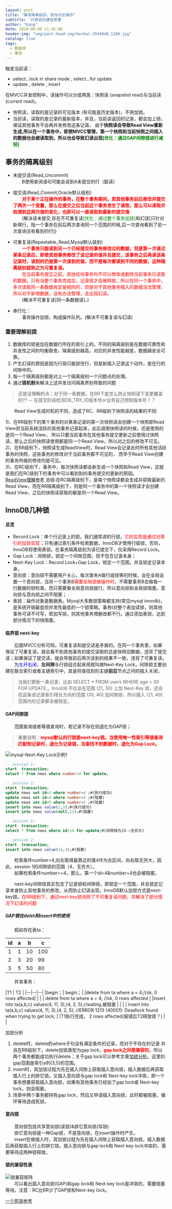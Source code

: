 ```yaml
---
layout: post
title: "事务隔离级别、锁与日志操作"
subtitle: '只想说的通俗易懂'
author: "Kang"
date: 2020-06-08 11:45:06
header-img: "img/post-head-img/herbal-3504948_1280.jpg"
catalog: true
tags:
  - 数据库
  - 事务
---
```

触发当前读：
- select...lock in share mode , select...for update  
- update , delete , insert  

在MVCC并发控制中，读操作可以分成两类：快照读 (snapshot read)与当前读 (current read)。
+ 快照读，读取的是记录的可见版本 (有可能是历史版本)，不用加锁。 
+ 当前读，读取的是记录的最新版本，并且，当前读返回的记录，都会加上锁，保证其他事务不会再并发修改这条记录。
由于**快照读会导致Read View重新生成,所以在一个事务中，即使MVCC管理，第一个快照和当前快照之间插入的数据也会被读取到，所以也会导致幻读出现<font color="green">[优化：通过GAP间隙锁进行减轻]</font>**

## 事务的隔离级别
- 未提交读(Read_Uncommit)    
&emsp;&emsp;B使用查询语句可能会读到A未提交的行（脏读）

- 提交读(Read_Commit,Oracle默认级别)  
  &emsp;&emsp;**<font color="red">对于某个正在操作的事务，在整个事务期间，若其他事务前后修改并提交了两次一个变量，那么在提交之后当前这个事务发生了读取，那么可以读取并检测到这两次值的变化，也即可以一直读取到最新的提交值</font>**      
  &emsp;&emsp;(解决读未提交,存在不可重复读<font color="green">[优化：通过整个事务加锁]</font>和幻读[只针对新增行，指一个事务在前后两次查询同一个范围的时候,后一次查询看到了前一次查询没有看到的行])

- 可重复读(Repeatable_Read,Mysql默认级别)  
&emsp;&emsp;**<font color="red">一个事务只能读到另一个已经提交的事务修改过的数据，但是第一次读过某条记录后，即使其他事务修改了该记录的值并且提交，该事务之后再读该条记录时，读到的仍是第一次读到的值，而不是每次都读到不同的数据，这种隔离级别就称之为可重复读。</font>**      
&emsp;&emsp;<font color="red">在当前事务提交之前，其他任何事务均不可以修改或删除当前事务已读取的数据。只有当整个事务完成后，记录锁才会被释放，所以在同一个事务中，多次读取同一条数据肯定是相同的，但是对于其他事务插入的数据没法管理，所以对于新增数据，没有办法管理，会出现幻读。</font>      
&emsp;&emsp;(解决不可重复读[同一条数据读]，)  

- 串行化：  
&emsp;&emsp;事务操作加锁，构成操作队列。(解决不可重复读与幻读)
  
### 重要理解前提
1. 数据库的锁是加在数据行所在的索引上的。不同的隔离级别是在数据可靠性和并发性之间的均衡取舍，隔离级别越高，对应的并发性能越差，数据越安全可靠。      
2. 产生幻读的原因是因为行锁只能锁住行，但是新插入记录这个动作，是在行的间隙中的。      
3. 每一个隔离级别都是对上一个隔离级别一个问题点的处理。
4. 通过**锁机制**来解决上述并发访问隔离界别导致的问题

> 还是没理解的点：对于同一条数据，在RR下是怎么防止快照读下变更覆盖的??  -- 在提交阶段检测DB_TRX_ID版本号or业务自己控制版本号？？

&emsp;&emsp;Read View生成时机的不同，造成了RC、RR级别下快照读的结果的不同:

1)、在RR级别下的某个事务的对某条记录的第一次快照读会创建一个快照即Read View将当前系统活跃的其他事务记录起来，此后调用快照读的时候，还是使用的是同一个Read View，
所以只要当前事务在其他事务提交更新之前使用过快照读，那么之后的快照读使用都是同一个Read View，所以对之后的修改不可见。  
2)、在RR级别下，快照读生成ReadView时，Read View会记录此时所有其他活跃事务的快照，这些事务的修改对于当前事务都不可见的， 而早于Read View创建的事务所做的修改均是可见。  
3)、在RC级别下，事务中，每次快照读都会新生成一个快照和Read View，这就是我们在RC级别下的事务中可以看到别的事务提交的更新的原因。  
[ReadView理解参考](https://blog.csdn.net/zht245648124/article/details/129475703)
总结∶在RC隔离级别下，是每个快照读都会生成并获取最新的Read View，而在RR隔离级别下，则是同一个事务中的第一个快照读才会创建Read View，之后的快照读获取的都是同一个Read View。

## InnoDB几种锁

#### 总览
- Record Lock：单个行记录上的锁，我们通常讲的行锁，<font color="red">它的实质是通过对索引的加锁实现</font>；只有通过索引条件检索数据，InnoDB才使用行级锁，否则，InnoDB将使用表锁。在事务隔离级别为读已提交下，仅采用Record Lock。   
- Gap Lock：间隙锁，锁定一个间隙范围，但不包含记录本身；    
- Next-Key Lock：Record Lock+Gap Lock，锁定一个范围，并且锁定记录本身。     
- 意向锁：意向锁不需要用户关心，每次事务A做行级锁等的时候，会在全局设置一个意向锁，当另一个事务B<font color="red">需要全局锁做操作时</font>，不需要事务B去做每一行数据的锁检查，而只需要看全局意向锁就行，所以意向锁和全局锁阻塞。意向锁与意向锁之间不阻塞；
- 表锁：操作对象是数据表。Mysql大多数锁策略都支持(常见mysql innodb)，是系统开销最低但并发性最低的一个锁策略。事务t对整个表加读锁，则其他事务可读不可写，若加写锁，则其他事务增删改都不行。通过添加表锁，达到部分情况下的快阻塞。  

####  临界锁 next-key
&emsp;&emsp;后面MVCC分析可知，可重复读和提交读是矛盾的。在同一个事务里，如果保证了可重复读，就会看不到其他事务的提交读取的总是快照旧数据，违背了提交读；如果保证了提交读，就会导致前后两次读到的结果不一致，违背了可重复读。    
&emsp;&emsp;为<font color="blue">左开右闭</font>，**左间隙**与行锁组合起来用就叫做Next-Key Lock，间隙锁主要创建在联合索引或者主键索引中，其是将查找到的主键**前后**节点之间的插入关闭。  
> 当我们更新一条记录，比如 SELECT * FROM users WHERE age = 30 FOR UPDATE;，InnoDB 不仅会在范围 (21, 30] 上加 Next-Key 锁，还会在这条该记录索引增长方向的范围 (30, 40] 加间隙锁，所以插入 (21, 40] 范围内的记录都会被锁定。
####  GAP间隙锁
&emsp;&emsp;范围查询或者等值查询时，若记录不存在则退化为GAP锁；

> 重要说明：**<font color="red">mysql默认的行锁是next-key锁。当使用唯一性索引等值查询匹配到记录时，退化为记录锁，当查找不到数据时，退化为Gap Lock。</font>**


![mysql-Next-Key Lock示例1](https://raw.githubusercontent.com/kangzhihu/images/master/mysql-%E9%97%B4%E9%9A%99%E9%94%81%E7%A4%BA%E6%84%8F%E5%9B%BE.png)

````sql
-- session 1:
start  transaction;
select * from news where number>4 for update;

-- session 2:
start  transaction;
update news set id=2 where number=4 ;#(执行成功)
update news set id=4 where number=4 ;#(阻塞)
update news set id=5 where number=5 ;#(阻塞)
insert into news value(2,3);#(执行成功)
insert into news value(null,13);#(阻塞)
````

```sql
-- session 1:
start  transaction;
select * from news where id>16 for update;#(间隙锁为13->无穷大)

-- session 2:
start  transaction;
insert into news value(14,3);#(阻塞)
```

&emsp;&emsp;检索条件number>4,向左取得最靠近的值4作为左区间，向右取无穷大，因此，session
1的间隙锁的范围（4，无穷大）。   
&emsp;&emsp;如果检索条件number>=4，那么，第一个id=4&number=4也会被阻塞。
     
&emsp;&emsp;next-key间隙锁其实包含了记录锁和间隙锁，即锁定一个范围，并且锁定记录本身防止其他事务的修改，从而防止幻读出现，InnoDB默认加锁方式是next-key锁。<font color="red">在RR级别下，通过next-key锁消除了不可重复读问题，并解决了部分情况下幻读的问题</font>

##### GAP锁在delet和insert中的使用
&emsp;&emsp;假如存在表ta：

| id | a    | b    | c    |
| -- | -- | -- | -- |
|  1 |    1 |   10 |  100 |
|  2 |    3 |   20 |   99 |
|  3 |    5 |   50 |   80 |

&emsp;&emsp;并发事务：

|T1 | T2 |
|--|--|--|
|begin；| begin；|
|delete from ta where a = 4;//ok, 0 rows affected| |
| | delete from ta where a = 4; //ok, 0 rows affected |
|insert into ta(a,b,c) values(4, 11, 3),(4, 2, 5);//wating,被阻塞 |  |
| | insert into ta(a,b,c) values(4, 11, 3),(4, 2, 5); //ERROR 1213 (40001): Deadlock found when trying to get lock; |
|T1执行完成， 2 rows affected(报错后T2释放锁？) | 	|

加锁分析
1. delete时，delete的where子句没有满足条件的记录，而对于不存在的记录 并且在RR级别下，delete加锁类型为gap lock，**<font color="red">gap lock之间是兼容的</font>**，所以两个事务都能成功执行delete；关于gap lock可以参考文章[加锁分析](https://www.cnblogs.com/tutar/p/5878651.html)。这里的gap范围是索引a列(3,5)的范围。
2. insert时，其加锁过程为先在插入间隙上获取插入意向锁，插入数据后再获取插入行上的排它锁。又插入意向锁与gap lock和 Next-key lock冲突，即一个事务想要获取插入意向锁，如果有其他事务已经加了gap lock或 Next-key lock，则会阻塞。
3. 场景中两个事务都持有gap lock，然后又申请插入意向锁，此时都被阻塞，循环等待造成死锁。

#### 意向锁
&emsp;&emsp;意向锁包括共享意向锁(读锁)&排它意向锁(写锁)    
&emsp;&emsp;排它意向锁是一种Gap锁，不是意向锁，在insert操作时产生。      
&emsp;&emsp;insert在做插入时，其加锁过程为先在插入间隙上获取插入意向锁，插入数据后再获取插入行上的排它锁。插入意向锁与gap lock和 Next-key lock冲突的，需要等待这两种锁释放。   
   
#### 锁的兼容性表    
![锁兼容矩阵](https://raw.githubusercontent.com/kangzhihu/images/master/mysql-%E9%94%81%E5%85%BC%E5%AE%B9%E8%A1%A8.jpg)  
&emsp;&emsp;可以看出插入意向锁(GAP)和gap lock和 Next-key lock是冲突的，需要阻塞等待。注意：RC比RR少了GAP锁和Next-key lock。  

[一个死锁参考](https://my.oschina.net/hebaodan/blog/1835966)

